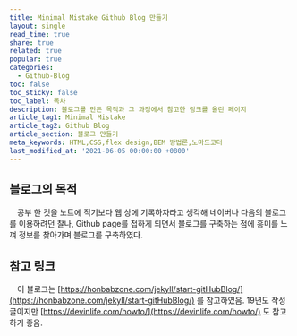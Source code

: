 ```yaml
---
title: Minimal Mistake Github Blog 만들기
layout: single
read_time: true
share: true
related: true
popular: true
categories:
  - Github-Blog
toc: false
toc_sticky: false
toc_label: 목차
description: 블로그를 만든 목적과 그 과정에서 참고한 링크를 올린 페이지
article_tag1: Minimal Mistake
article_tag2: Github Blog
article_section: 블로그 만들기
meta_keywords: HTML,CSS,flex design,BEM 방법론,노마드코더
last_modified_at: '2021-06-05 00:00:00 +0800'
---
```


## 블로그의 목적

&ensp;&ensp;공부 한 것을 노트에 적기보다 웹 상에 기록하자라고 생각해 네이버나 다음의 블로그를 이용하려던 찰나, Github page를 접하게 되면서 블로그를 구축하는 점에 흥미를 느껴 정보를 찾아가며 블로그를 구축하였다.

## 참고 링크

&ensp;&ensp;이 블로그는 [https://honbabzone.com/jekyll/start-gitHubBlog/](https://honbabzone.com/jekyll/start-gitHubBlog/) 를 참고하였음. 19년도 작성글이지만 [https://devinlife.com/howto/](https://devinlife.com/howto/) 도 참고하기 좋음.
